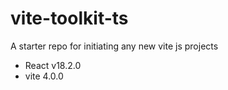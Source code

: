 # vite-toolkit-ts
A starter repo for initiating any new vite js projects
- React v18.2.0
- vite 4.0.0
